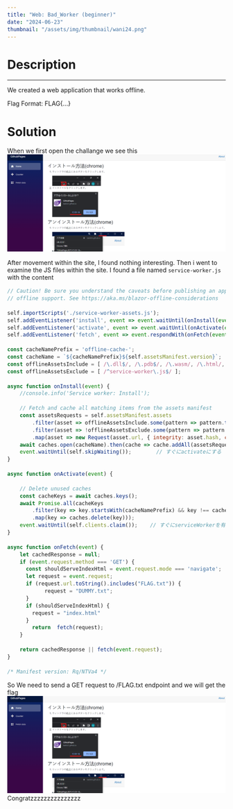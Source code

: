 ```yaml
---
title: "Web: Bad_Worker (beginner)"
date: "2024-06-23"
thumbnail: "/assets/img/thumbnail/wani24.png"
---
```


# Description
---

We created a web application that works offline.

Flag Format: FLAG{...}

# Solution

When we first open the challange we see this
<img src="/assets/img/wani24/capture.png">

After movement within the site, I found nothing interesting.
Then i went to examine the JS files within the site.
I found a file named `service-worker.js` with the content

```js
// Caution! Be sure you understand the caveats before publishing an application with
// offline support. See https://aka.ms/blazor-offline-considerations

self.importScripts('./service-worker-assets.js');
self.addEventListener('install', event => event.waitUntil(onInstall(event)));
self.addEventListener('activate', event => event.waitUntil(onActivate(event)));
self.addEventListener('fetch', event => event.respondWith(onFetch(event)));

const cacheNamePrefix = 'offline-cache-';
const cacheName = `${cacheNamePrefix}${self.assetsManifest.version}`;
const offlineAssetsInclude = [ /\.dll$/, /\.pdb$/, /\.wasm/, /\.html/, /\.js$/, /\.json$/, /\.css$/, /\.woff$/, /\.png$/, /\.jpe?g$/, /\.gif$/, /\.ico$/, /\.blat$/, /\.dat$/ ];
const offlineAssetsExclude = [ /^service-worker\.js$/ ];

async function onInstall(event) {
    //console.info('Service worker: Install');

    // Fetch and cache all matching items from the assets manifest
    const assetsRequests = self.assetsManifest.assets
        .filter(asset => offlineAssetsInclude.some(pattern => pattern.test(asset.url)))
        .filter(asset => !offlineAssetsExclude.some(pattern => pattern.test(asset.url)))
        .map(asset => new Request(asset.url, { integrity: asset.hash, cache: 'no-cache' }));
    await caches.open(cacheName).then(cache => cache.addAll(assetsRequests));
    event.waitUntil(self.skipWaiting());        // すぐにactivateにする
}

async function onActivate(event) {

    // Delete unused caches
    const cacheKeys = await caches.keys();
    await Promise.all(cacheKeys
        .filter(key => key.startsWith(cacheNamePrefix) && key !== cacheName)
        .map(key => caches.delete(key)));
    event.waitUntil(self.clients.claim());    // すぐにserviceWorkerを有効にする
}

async function onFetch(event) {
    let cachedResponse = null;
    if (event.request.method === 'GET') {
      const shouldServeIndexHtml = event.request.mode === 'navigate';
      let request = event.request;
      if (request.url.toString().includes("FLAG.txt")) {
            request = "DUMMY.txt";
      }
      if (shouldServeIndexHtml) {
        request = "index.html"
      }
        return  fetch(request);
    }

    return cachedResponse || fetch(event.request);
}

/* Manifest version: Rq/NTVa4 */
```

So We need to send a GET request to /FLAG.txt endpoint and we will get the flag
<img src="/assets/img/wani24/capture.png">
Congratzzzzzzzzzzzzzzz
